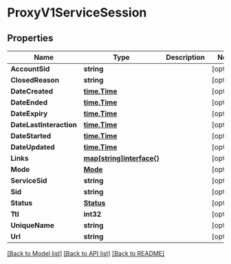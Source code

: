 # ProxyV1ServiceSession

## Properties

Name | Type | Description | Notes
------------ | ------------- | ------------- | -------------
**AccountSid** | **string** |  | [optional] 
**ClosedReason** | **string** |  | [optional] 
**DateCreated** | [**time.Time**](time.Time.md) |  | [optional] 
**DateEnded** | [**time.Time**](time.Time.md) |  | [optional] 
**DateExpiry** | [**time.Time**](time.Time.md) |  | [optional] 
**DateLastInteraction** | [**time.Time**](time.Time.md) |  | [optional] 
**DateStarted** | [**time.Time**](time.Time.md) |  | [optional] 
**DateUpdated** | [**time.Time**](time.Time.md) |  | [optional] 
**Links** | [**map[string]interface{}**](.md) |  | [optional] 
**Mode** | [**Mode**](mode.md) |  | [optional] 
**ServiceSid** | **string** |  | [optional] 
**Sid** | **string** |  | [optional] 
**Status** | [**Status**](status.md) |  | [optional] 
**Ttl** | **int32** |  | [optional] 
**UniqueName** | **string** |  | [optional] 
**Url** | **string** |  | [optional] 

[[Back to Model list]](../README.md#documentation-for-models) [[Back to API list]](../README.md#documentation-for-api-endpoints) [[Back to README]](../README.md)


